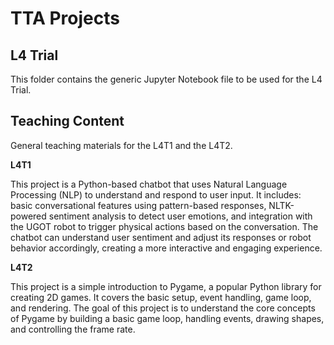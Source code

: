# TTA Projects

## L4 Trial
This folder contains the generic Jupyter Notebook file to be used for the L4 Trial.

## Teaching Content
General teaching materials for the L4T1 and the L4T2.

**L4T1**

This project is a Python-based chatbot that uses Natural Language Processing (NLP) to understand and respond to user input. It includes: basic conversational features using pattern-based responses, NLTK-powered sentiment analysis to detect user emotions, and integration with the UGOT robot to trigger physical actions based on the conversation. The chatbot can understand user sentiment and adjust its responses or robot behavior accordingly, creating a more interactive and engaging experience.

**L4T2**

This project is a simple introduction to Pygame, a popular Python library for creating 2D games. It covers the basic setup, event handling, game loop, and rendering. The goal of this project is to understand the core concepts of Pygame by building a basic game loop, handling events, drawing shapes, and controlling the frame rate. 
